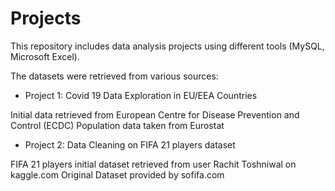 # Projects
This repository includes data analysis projects using different tools (MySQL,  Microsoft Excel).  

The datasets were retrieved from various sources:

- Project 1: Covid 19 Data Exploration in EU/EEA Countries 

Initial data retrieved from European Centre for Disease Prevention and Control (ECDC)
Population data taken from Eurostat

- Project 2: Data Cleaning on FIFA 21 players dataset

FIFA 21 players initial dataset retrieved from user Rachit Toshniwal on kaggle.com
Original Dataset provided by sofifa.com
